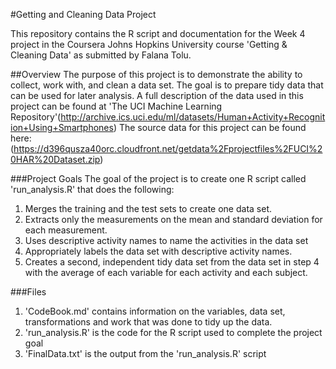#Getting and Cleaning Data Project

This repository contains the R script and documentation for the Week 4 project in the Coursera Johns Hopkins University course 'Getting & Cleaning Data' as submitted by Falana Tolu.

##Overview
The purpose of this project is to demonstrate the ability to collect, work with, and clean a data set. The goal is to prepare tidy data that can be used for later analysis. A full description of the data used in this project can be found at 'The UCI Machine Learning Repository'(http://archive.ics.uci.edu/ml/datasets/Human+Activity+Recognition+Using+Smartphones)
The source data for this project can be found here: (https://d396qusza40orc.cloudfront.net/getdata%2Fprojectfiles%2FUCI%20HAR%20Dataset.zip)

###Project Goals 
The goal of the project is to create one R script called 'run_analysis.R' that does the following:
1. Merges the training and the test sets to create one data set.
2. Extracts only the measurements on the mean and standard deviation for each measurement.
3. Uses descriptive activity names to name the activities in the data set
4. Appropriately labels the data set with descriptive activity names.
5. Creates a second, independent tidy data set from the data set in step 4 with the average of each variable for each activity and each subject.

###Files 
1. 'CodeBook.md' contains information on the variables, data set, transformations and work that was done to tidy up the data.
2. 'run_analysis.R' is the code for the R script used to complete the project goal
3. 'FinalData.txt' is the output from the 'run_analysis.R' script
